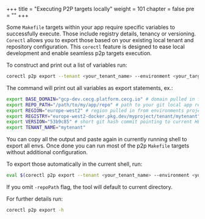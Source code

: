 +++
title = "Executing P2P targets locally"
weight = 101
chapter = false
pre = ""
+++

Some `Makefile` targets within your app require specific variables to successfully execute. Those include registry
details, tenancy or versioning. `Corectl` allows you to export those based on your existing local tenant and repository
configuration. This `corectl` feature is designed to ease local development and enable seamless p2p targets execution.

To construct and print out a list of variables run:

```bash
corectl p2p export --tenant <your_tenant_name> --environment <your_target_env> --repoPath <filepath_to_app_repository>
```

The command will print out all variables as export statements, ex.:

```bash
export BASE_DOMAIN="gcp-dev.cecg.platform.cecg.io" # domain pulled in from environments project                                 
export REPO_PATH="/path/to/my/app/repo" # path to your git local app repository                                                 
export REGION="europe-west2" # region pulled in from environments project                                                         
export REGISTRY="europe-west2-docker.pkg.dev/myproject/tenant/mytenant" # registry url constructed based on environments project
export VERSION="53b9c85" # short git hash commit pointing to current HEAD (latest commit in currently checked out branch in that repo)                                                 
export TENANT_NAME="mytenant" 
```

You can copy all the output and paste again in currently running shell to export all envs. Once done you can run most of
the p2p `Makefile` targets without additional configuration.

To export those automatically in the current shell, run:

```bash
eval $(corectl p2p export --tenant <your_tenant_name> --environment <your_target_env> --repoPath <filepath_to_app_repository>)
```

If you omit `-repoPath` flag, the tool will default to current directory.

For further details run:

```bash
corectl p2p export -h
```
